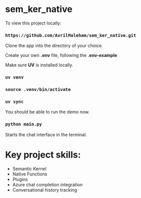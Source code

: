 # sem_ker_native

To view this project locally:

### `https://github.com/AvrilMaleham/sem_ker_native.git`

Clone the app into the directory of your choice.

Create your own **.env** file, following the **.env-example**

Make sure **UV** is installed locally.

### `uv venv`

### `source .venv/bin/activate`

### `uv sync`

You should be able to run the demo now.

### `python main.py`

Starts the chat interface in the terminal.

# Key project skills:

- Semantic Kernel
- Native Functions
- Plugins
- Azure chat completion integration
- Conversational history tracking
